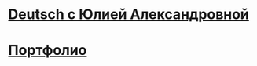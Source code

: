 # [Deutsch c Юлией Александровной](http://annacutevil.ml/dex/deutsch_wep_adapt.html)
# [Портфолио](http://annacutevil.ml/rex/portpholy.html)
